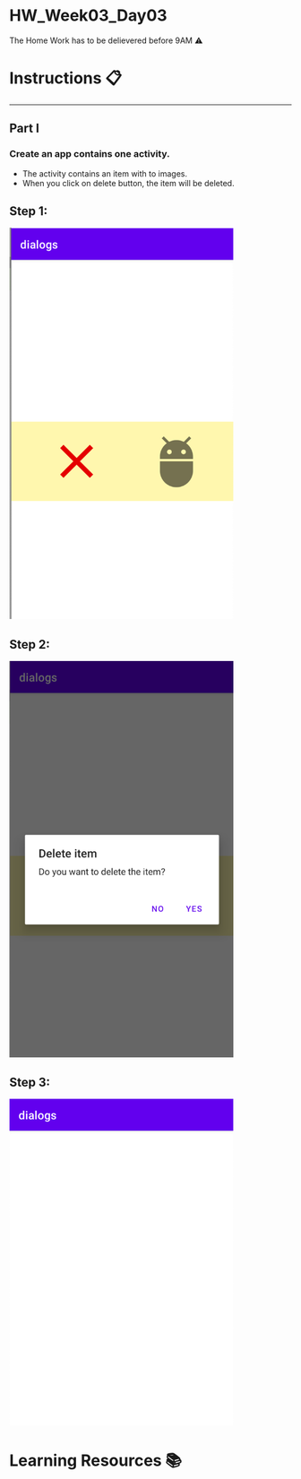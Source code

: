 # HW_Week03_Day03
The Home Work has to be delievered before 9AM ⚠️

# Instructions 📋
---
## Part I
### Create an app contains one activity.
- The activity contains an item with to images.
- When you click on delete button, the item will be deleted.

Step 1:
-
<img src="item.png" alt="drawing" width="400"/>

Step 2:
-
<img src="dialog.png" alt="drawing" width="400"/>

Step 3:
-
<img src="fResult.png" alt="drawing" width="400"/>




# Learning Resources  📚

